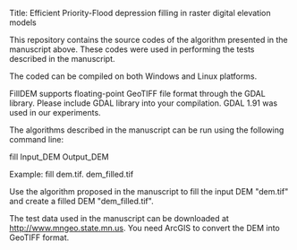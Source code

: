 Title: Efficient Priority-Flood depression filling in raster digital elevation models

This repository contains the source codes of the algorithm presented in the manuscript above. These codes were used in performing the tests described in the manuscript.

The coded can be compiled on both Windows and Linux platforms.

FillDEM supports floating-point GeoTIFF file format through the GDAL library. Please include GDAL library into your compilation. GDAL 1.91 was used in our experiments.

The algorithms described in the manuscript can be run using the following command line:

fill Input_DEM Output_DEM

Example: fill dem.tif. dem_filled.tif

Use the algorithm proposed in the manuscript to fill the input DEM "dem.tif" and create a filled DEM "dem_filled.tif".

The test data used in the manuscript can be downloaded at http://www.mngeo.state.mn.us. You need ArcGIS to convert the DEM into GeoTIFF format.
